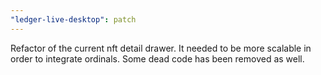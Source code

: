 ```yaml
---
"ledger-live-desktop": patch
---
```


Refactor of the current nft detail drawer. It needed to be more scalable in order to integrate ordinals. Some dead code has been removed as well.
